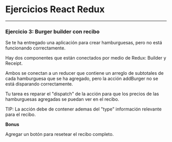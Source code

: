 # Ejercicios React Redux
___

### Ejercicio 3: Burger builder con recibo

Se te ha entregado una aplicación para crear hamburguesas, pero
no está funcionando correctamente.

Hay dos componentes que están conectados por medio de Redux: Builder y Receipt.

Ambos se conectan a un reducer que contiene un arreglo de subtotales de cada
hamburguesa que se ha agregado, pero la acción addBurger no se está disparando
correctamente.

Tu tarea es reparar el "dispatch" de la acción para que los precios de las
hamburguesas agregadas se puedan ver en el recibo.

TIP: La acción debe de contener ademas del "type" información relevante
para el recibo.

**Bonus**

Agregar un botón para resetear el recibo completo.
